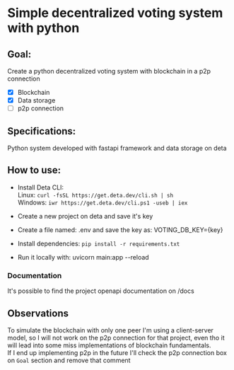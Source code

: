 # Simple decentralized voting system with python

## Goal:
Create a python decentralized voting system with blockchain in a p2p connection
- [x] Blockchain
- [X] Data storage
- [ ] p2p connection

## Specifications:
Python system developed with fastapi framework and data storage on deta

## How to use:
- Install Deta CLI:\
Linux: `curl -fsSL https://get.deta.dev/cli.sh | sh`\
Windows: `iwr https://get.deta.dev/cli.ps1 -useb | iex`

- Create a new project on deta and save it's key

- Create a file named: .env and save the key as: VOTING_DB_KEY={key}

- Install dependencies: `pip install -r requirements.txt`

- Run it locally with: uvicorn main:app --reload

### Documentation
It's possible to find the project openapi documentation on /docs

## Observations
To simulate the blockchain with only one peer I'm using a client-server model, so I will not work on the p2p connection for that project, even tho it will lead into some miss implementations of blockchain fundamentals.  
If I end up implementing p2p in the future I'll check the p2p connection box on `Goal` section and remove that comment